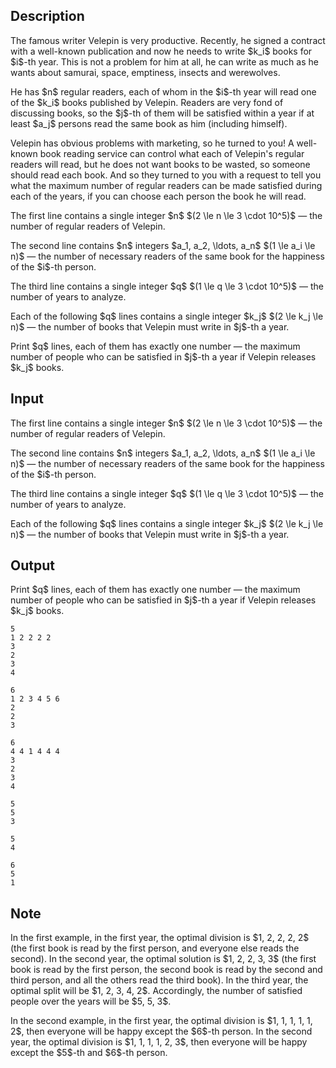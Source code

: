 ## Description

<div><p>The famous writer Velepin is very productive. Recently, he signed a contract with a well-known publication and now he needs to write $k_i$ books for $i$-th year. This is not a problem for him at all, he can write as much as he wants about samurai, space, emptiness, insects and werewolves.</p><p>He has $n$ regular readers, each of whom in the $i$-th year will read one of the $k_i$ books published by Velepin. Readers are very fond of discussing books, so the $j$-th of them will be satisfied within a year if at least $a_j$ persons read the same book as him (<span class="tex-font-style-bf">including himself</span>).</p><p>Velepin has obvious problems with marketing, so he turned to you! A well-known book reading service can control what each of Velepin's regular readers will read, but he does not want books to be wasted, so <span class="tex-font-style-bf">someone should read each book</span>. And so they turned to you with a request to tell you what the maximum number of regular readers can be made satisfied during each of the years, if you can choose each person the book he will read.</p></div><div class="input-specification"><p>The first line contains a single integer $n$ $(2 \le n \le 3 \cdot 10^5)$ — the number of regular readers of Velepin.</p><p>The second line contains $n$ integers $a_1, a_2, \ldots, a_n$ $(1 \le a_i \le n)$ — the number of necessary readers of the same book for the happiness of the $i$-th person.</p><p>The third line contains a single integer $q$ $(1 \le q \le 3 \cdot 10^5)$ — the number of years to analyze.</p><p>Each of the following $q$ lines contains a single integer $k_j$ $(2 \le k_j \le n)$ — the number of books that Velepin must write in $j$-th a year.</p></div><div class="output-specification"><p>Print $q$ lines, each of them has exactly one number — the maximum number of people who can be satisfied in $j$-th a year if Velepin releases $k_j$ books.</p></div>

## Input

<p>The first line contains a single integer $n$ $(2 \le n \le 3 \cdot 10^5)$ — the number of regular readers of Velepin.</p><p>The second line contains $n$ integers $a_1, a_2, \ldots, a_n$ $(1 \le a_i \le n)$ — the number of necessary readers of the same book for the happiness of the $i$-th person.</p><p>The third line contains a single integer $q$ $(1 \le q \le 3 \cdot 10^5)$ — the number of years to analyze.</p><p>Each of the following $q$ lines contains a single integer $k_j$ $(2 \le k_j \le n)$ — the number of books that Velepin must write in $j$-th a year.</p>

## Output

<p>Print $q$ lines, each of them has exactly one number — the maximum number of people who can be satisfied in $j$-th a year if Velepin releases $k_j$ books.</p>





```input1
5
1 2 2 2 2
3
2
3
4
```




```input2
6
1 2 3 4 5 6
2
2
3
```




```input3
6
4 4 1 4 4 4
3
2
3
4
```




```output1
5
5
3
```




```output2
5
4
```




```output3
6
5
1
```



## Note

<p>In the first example, in the first year, the optimal division is $1, 2, 2, 2, 2$ (the first book is read by the first person, and everyone else reads the second). In the second year, the optimal solution is $1, 2, 2, 3, 3$ (the first book is read by the first person, the second book is read by the second and third person, and all the others read the third book). In the third year, the optimal split will be $1, 2, 3, 4, 2$. Accordingly, the number of satisfied people over the years will be $5, 5, 3$.</p><p>In the second example, in the first year, the optimal division is $1, 1, 1, 1, 1, 2$, then everyone will be happy except the $6$-th person. In the second year, the optimal division is $1, 1, 1, 1, 2, 3$, then everyone will be happy except the $5$-th and $6$-th person.</p>
